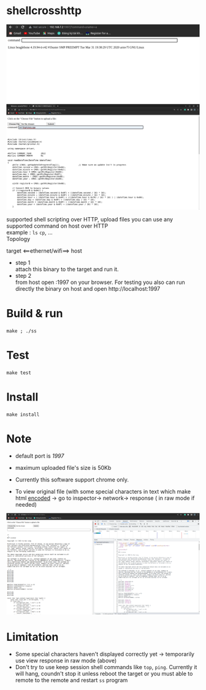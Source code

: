 # shellcrosshttp

![remote to BBB](assets/remote_bbb.png)
![cat a BBB](assets/catAFile.png)


supported shell scripting over HTTP, upload files
you can use any supported command on host over HTTP  
example : `ls` `cp`, ...  
Topology

target <==ethernet/wifi==> host

+ step 1  
attach this binary to the target and run it.  
+ step 2   
from host open  <target ip>:1997 on your browser. For testing you also can run directly the binary on host and open http://localhost:1997

# Build & run
`make ; ./ss`

# Test
`make test`

# Install 
`make install`

# Note  
* default port is *1997*

* maximum uploaded file's size is 50Kb

* Currently this software support chrome only.

* To view original file (with some special characters in text which make html [encoded](https://www.w3schools.com/tags/ref_urlencode.ASP) -> go to inspector-> network->  response ( in raw mode if needed)

![view_raw_data](assets/view_rawdata.png)


# Limitation

* Some special characters haven't displayed correctly yet -> temporarily use view response in raw mode (above)
* Don't try to use keep session shell commands like `top`, `ping`. Currently it will hang, coundn't stop it unless reboot the target or you must able to remote to the remote and restart `ss` program 
